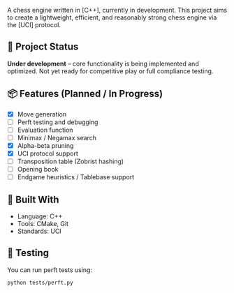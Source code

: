 A chess engine written in [C++], currently in development. This project aims to create a lightweight, efficient, and reasonably strong chess engine via the [UCI] protocol.

## 🚧 Project Status

**Under development** – core functionality is being implemented and optimized. Not yet ready for competitive play or full compliance testing.

## 📦 Features (Planned / In Progress)

- [x] Move generation
- [ ] Perft testing and debugging
- [ ] Evaluation function
- [ ] Minimax / Negamax search
- [x] Alpha-beta pruning
- [x] UCI protocol support
- [ ] Transposition table (Zobrist hashing)
- [ ] Opening book
- [ ] Endgame heuristics / Tablebase support

## 🔧 Built With

- Language: C++
- Tools: CMake, Git
- Standards: UCI

## 🧪 Testing

You can run perft tests using:

```bash
python tests/perft.py
